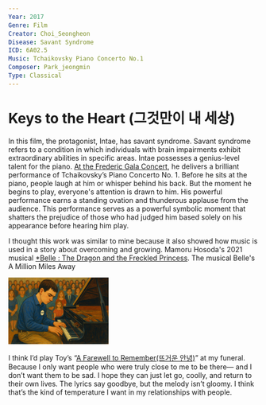 ```yaml
---
Year: 2017
Genre: Film
Creator: Choi_Seongheon
Disease: Savant Syndrome
ICD: 6A02.5
Music: Tchaikovsky Piano Concerto No.1
Composer: Park_jeongmin
Type: Classical
---
```


# Keys to the Heart (그것만이 내 세상)

In this film, the protagonist, Intae, has savant syndrome. Savant syndrome refers to a condition in which individuals with brain impairments exhibit extraordinary abilities in specific areas. Intae possesses a genius-level talent for the piano. [At the Frederic Gala Concert](https://youtu.be/fLt6uvYrxRk?si=cRNHLoz3sFVuJv5c), he delivers a brilliant performance of Tchaikovsky’s Piano Concerto No. 1. Before he sits at the piano, people laugh at him or whisper behind his back. But the moment he begins to play, everyone's attention is drawn to him. His powerful performance earns a standing ovation and thunderous applause from the audience. This performance serves as a powerful symbolic moment that shatters the prejudice of those who had judged him based solely on his appearance before hearing him play.

I thought this work was similar to mine because it also showed how music is used in a story about overcoming and growing. Mamoru Hosoda's 2021 musical [*Belle : The Dragon and the Freckled Princess](huh_yejin.md). The musical Belle's A Million Miles Away

<img src="./choi_jeongin_img.png" alt="image depicting AIDS" style="width:40%;" />

I think I’d play Toy’s “[A Farewell to Remember(뜨거운 안녕)](https://www.youtube.com/watch?v=pBRZzsO3L3o)” at my funeral.
Because I only want people who were truly close to me to be there—
and I don’t want them to be sad.
I hope they can just let go, coolly, and return to their own lives.
The lyrics say goodbye, but the melody isn’t gloomy.
I think that’s the kind of temperature I want in my relationships with people.
